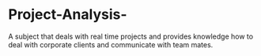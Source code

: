 # Project-Analysis-
A subject that deals with real time projects and provides knowledge how to deal with corporate clients and communicate with team mates.
